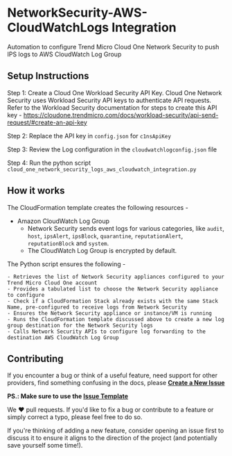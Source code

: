 # NetworkSecurity-AWS-CloudWatchLogs Integration
Automation to configure Trend Micro Cloud One Network Security to push IPS logs to AWS CloudWatch Log Group

## Setup Instructions

Step 1: Create a Cloud One Workload Security API Key. Cloud One Network Security uses Workload Security API keys to authenticate API requests. Refer to the Workload Security documentation for steps to create this API key - https://cloudone.trendmicro.com/docs/workload-security/api-send-request/#create-an-api-key

Step 2: Replace the API key in `config.json` for `c1nsApiKey`

Step 3: Review the Log configuration in the `cloudwatchlogconfig.json` file

Step 4: Run the python script `cloud_one_network_security_logs_aws_cloudwatch_integration.py`


## How it works

The CloudFormation template creates the following resources -

- Amazon CloudWatch Log Group
    - Network Security sends event logs for various categories, like `audit`, `host`, `ipsAlert`, `ipsBlock`, `quarantine`, `reputationAlert`, `reputationBlock` and `system`.
    - The CloudWatch Log Group is encrypted by default.

The Python script ensures the following -

    - Retrieves the list of Network Security appliances configured to your Trend Micro Cloud One account
    - Provides a tabulated list to choose the Network Security appliance to configure
    - Check if a CloudFormation Stack already exists with the same Stack Name, pre-configured to receive logs from Network Security
    - Ensures the Network Security appliance or instance/VM is running
    - Runs the CloudFormation template discussed above to create a new log group destination for the Network Security logs
    - Calls Network Security APIs to configure log forwarding to the destination AWS CloudWatch Log Group 


## Contributing

If you encounter a bug or think of a useful feature, need support for other providers, find something confusing in the docs, please
**[Create a New Issue](https://github.com/GeorgeDavis-TM/NetworkSecurity-AWS-CloudWatchLogs/issues/new)**

 **PS.: Make sure to use the [Issue Template](https://github.com/GeorgeDavis-TM/NetworkSecurity-AWS-CloudWatchLogs/tree/master/.github/ISSUE_TEMPLATE)**

We :heart: pull requests. If you'd like to fix a bug or contribute to a feature or simply correct a typo, please feel free to do so.

If you're thinking of adding a new feature, consider opening an issue first to
discuss it to ensure it aligns to the direction of the project (and potentially
save yourself some time!).

